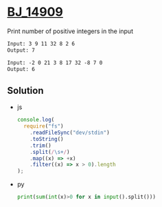 # [BJ_14909](https://acmicpc.net/problem/14909)

Print number of positive integers in the input

```txt
Input: 3 9 11 32 8 2 6
Output: 7

Input: -2 0 21 3 8 17 32 -8 7 0
Output: 6
```

## Solution

* js

  ```js
  console.log(
    require("fs")
      .readFileSync("dev/stdin")
      .toString()
      .trim()
      .split(/\s+/)
      .map((x) => +x)
      .filter((x) => x > 0).length
  );
  ```

* py

  ```py
  print(sum(int(x)>0 for x in input().split()))
  ```
